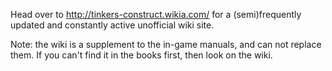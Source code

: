 Head over to http://tinkers-construct.wikia.com/ for a (semi)frequently updated and constantly active unofficial wiki site.

Note: the wiki is a supplement to the in-game manuals, and can not replace them. If you can't find it in the books first, then look on the wiki.